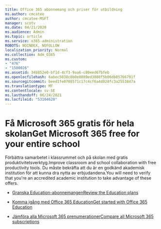 ```yaml
---
title: Office 365 abonnemang och priser för utbildning
ms.author: cmcatee
author: cmcatee-MSFT
manager: scotv
ms.date: 04/21/2020
ms.audience: Admin
ms.topic: article
ms.service: o365-administration
ROBOTS: NOINDEX, NOFOLLOW
localization_priority: Normal
ms.collection: Adm_O365
ms.custom:
- "476"
- "1500026"
ms.assetid: 34b852e0-bf1d-4cf3-9aa6-c80eed67bfeb
ms.openlocfilehash: 6abec5038c8b0e0089ed3080f5b06db85766791f
ms.sourcegitcommit: beed1fe0708571c17c4cf6a4d028fc3a2553847a
ms.translationtype: MT
ms.contentlocale: sv-SE
ms.lasthandoff: 06/24/2021
ms.locfileid: "53104620"
---
```

# <a name="get-microsoft-365-free-for-your-entire-school"></a><span data-ttu-id="ae826-102">Få Microsoft 365 gratis för hela skolan</span><span class="sxs-lookup"><span data-stu-id="ae826-102">Get Microsoft 365 free for your entire school</span></span>

<span data-ttu-id="ae826-103">Förbättra samarbetet i klassrummet och på skolan med gratis produktivitetsverktyg.</span><span class="sxs-lookup"><span data-stu-id="ae826-103">Improve classroom and school collaboration with free productivity tools.</span></span> <span data-ttu-id="ae826-104">Du måste bekräfta att du är en godkänd akademisk institution för att kunna dra nytta av erbjudandena.</span><span class="sxs-lookup"><span data-stu-id="ae826-104">You will need to verify that you're an accredited academic institution to take advantage of these offers.</span></span>
  
- [<span data-ttu-id="ae826-105">Granska Education-abonnemangen</span><span class="sxs-lookup"><span data-stu-id="ae826-105">Review the Education plans</span></span>](https://products.office.com/academic/compare-office-365-education-plans)

- [<span data-ttu-id="ae826-106">Komma igång med Office 365 Education</span><span class="sxs-lookup"><span data-stu-id="ae826-106">Get started with Office 365 Education</span></span>](https://support.office.com/article/get-started-with-office-365-education-ab02abe5-a1ee-458c-b749-5b44416ccf14?wt.mc_id=o365_portal_mmaven&ui=en-US&rs=en-US&ad=US)

- [<span data-ttu-id="ae826-107">Jämföra alla Microsoft 365 prenumerationer</span><span class="sxs-lookup"><span data-stu-id="ae826-107">Compare all Microsoft 365 subscriptions</span></span>](https://products.office.com/business/compare-more-office-365-for-business-plans)